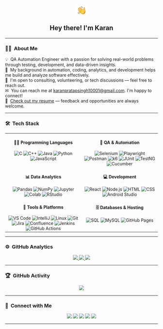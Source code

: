 <h2 align="center"> 
  <img alt="Hand Wave" src="./assets/Hand%20Wave.gif" width='40'/>
  <p>Hey there! I'm Karan</p>
</h2>

---

### 👨‍💻 &nbsp;About Me

💡 &nbsp;QA Automation Engineer with a passion for solving real-world problems through testing, development, and data-driven insights.<br>
🧠 &nbsp;My background in automation, coding, analytics, and development helps me build and analyze software effectively.<br>
💬 &nbsp;I'm open to consulting, volunteering, or tech discussions — feel free to reach out.<br>
✉ &nbsp;You can reach me at karanpratapsingh10001@gmail.com. I'm happy to connect!<br>
📄 &nbsp;<a href="https://drive.google.com/file/d/1lFzopwoWtiqaTOoWsz4VRy0cQrIZwj26/view?usp=sharing">Check out my resume</a> — feedback and opportunities are always welcome.

---

### 🛠 &nbsp;Tech Stack

<div align="center">
  <table>
    <tr>
      <td align="center" valign="top" width="50%">
        <h4>👨‍💻 Programming Languages</h4>
        <img alt="C" src="https://img.shields.io/badge/C-00599C?logo=c&logoColor=white"/>
        <img alt="C++" src="https://img.shields.io/badge/C++-00599C?logo=c%2B%2B&logoColor=white"/>
        <img alt="Java" src="https://img.shields.io/badge/Java-007396?logo=java&logoColor=white"/>
        <img alt="Python" src="https://img.shields.io/badge/Python-14354C?logo=python&logoColor=white"/>
        <img alt="JavaScript" src="https://img.shields.io/badge/JavaScript-F7DF1E?logo=javascript&logoColor=black"/>
      </td>
      <td align="center" valign="top" width="50%">
        <h4>🧪 QA & Automation</h4>
        <img alt="Selenium" src="https://img.shields.io/badge/Selenium-43B02A?logo=selenium&logoColor=white"/>
        <img alt="Playwright" src="https://img.shields.io/badge/Playwright-2EAD33?logo=playwright&logoColor=white"/>
        <img alt="Postman" src="https://img.shields.io/badge/Postman-FF6C37?logo=postman&logoColor=white"/>
        <img alt="k6" src="https://img.shields.io/badge/k6-7D64FF?logo=k6&logoColor=white"/>
        <img alt="JUnit" src="https://img.shields.io/badge/JUnit-25A162?logo=java&logoColor=white"/>
        <img alt="TestNG" src="https://img.shields.io/badge/TestNG-FFCC00?logo=testng&logoColor=black"/>
        <img alt="Cucumber" src="https://img.shields.io/badge/Cucumber-23D96C?logo=cucumber&logoColor=white"/>
      </td>
    </tr>
    <tr>
      <td align="center" valign="top">
        <h4>📊 Data Analytics</h4>
        <img alt="Pandas" src="https://img.shields.io/badge/Pandas-150458?logo=pandas&logoColor=white"/>
        <img alt="NumPy" src="https://img.shields.io/badge/NumPy-013243?logo=numpy&logoColor=white"/>
        <img alt="Jupyter" src="https://img.shields.io/badge/Jupyter-F37626?logo=jupyter&logoColor=white"/>
        <img alt="Colab" src="https://img.shields.io/badge/Google%20Colab-F9AB00?logo=google-colab&logoColor=white"/>
        <img alt="RStudio" src="https://img.shields.io/badge/RStudio-75AADB?logo=rstudio&logoColor=white"/>
      </td>
      <td align="center" valign="top">
        <h4>💻 Development</h4>
        <img alt="React" src="https://img.shields.io/badge/React-20232a?logo=react&logoColor=61DAFB"/>
        <img alt="Node.js" src="https://img.shields.io/badge/Node.js-43853D?logo=node.js&logoColor=white"/>
        <img alt="HTML" src="https://img.shields.io/badge/HTML-E34F26?logo=html5&logoColor=white"/>
        <img alt="CSS" src="https://img.shields.io/badge/CSS-1572B6?logo=css3&logoColor=white"/>
        <img alt="Android Studio" src="https://img.shields.io/badge/Android%20Studio-008678.svg?logo=android-studio&logoColor=white"/>
      </td>
    </tr>
    <tr>
      <td align="center" valign="top">
        <h4>🧰 Tools & Platforms</h4>
        <img alt="VS Code" src="https://img.shields.io/badge/VS%20Code-0078d7.svg?logo=visual-studio-code&logoColor=white"/>
        <img alt="IntelliJ" src="https://img.shields.io/badge/IntelliJ_IDEA-000000.svg?logo=intellij-idea&logoColor=white"/>
        <img alt="Linux" src="https://img.shields.io/badge/Linux-557C94?logo=linux&logoColor=white"/>
        <img alt="Git" src="https://img.shields.io/badge/Git-F05033?logo=git&logoColor=white"/>
        <img alt="Jira" src="https://img.shields.io/badge/Jira-0052CC?logo=jira&logoColor=white"/>
        <img alt="Confluence" src="https://img.shields.io/badge/Confluence-172B4D?logo=confluence&logoColor=white"/>
        <img alt="Jenkins" src="https://img.shields.io/badge/Jenkins-D24939?logo=jenkins&logoColor=white"/>
        <img alt="GitHub Actions" src="https://img.shields.io/badge/GitHub%20Actions-2088FF?logo=github-actions&logoColor=white"/>
      </td>
        <td align="center" valign="top">
        <h4>🗄️ Databases & Hosting</h4>
        <img alt="SQL" src="https://img.shields.io/badge/SQL-025E8C?logo=postgresql&logoColor=white"/>
        <img alt="MySQL" src="https://img.shields.io/badge/MySQL-00f?logo=mysql&logoColor=white"/>
        <img alt="GitHub Pages" src="https://img.shields.io/badge/GitHub%20Pages-327FC7?logo=github&logoColor=white"/>
      </td>
    </tr>
  </table>
</div>

---

### ⚙️ &nbsp;GitHub Analytics

<p align="center">
<a href="https://github.com/karan-10001">
  <img height="180em" src="https://github-readme-stats-eight-theta.vercel.app/api?username=karan-10001&show_icons=true&theme=algolia&include_all_commits=true&count_private=true"/>
  <img height="180em" src="https://github-readme-stats-eight-theta.vercel.app/api/top-langs/?username=karan-10001&layout=compact&langs_count=8&theme=algolia"/>
  <img src="https://github-readme-streak-stats.herokuapp.com/?user=karan-10001&theme=algolia&hide_border=true"/>
</a>
</p>

---

### 🏆 &nbsp;GitHub Activity

<p align="center">
  <img src="https://github-profile-trophy.vercel.app/?username=karan-10001&theme=radical&column=-1"/>
</p>

---

### 🤝️ &nbsp;Connect with Me

<p align="center">
<a href="https://linkedin.com/in/karan1000001"> <img src="https://img.shields.io/badge/LinkedIn-0077B5?style=for-the-badge&logo=linkedin&logoColor=white"/></a>
<a href="https://www.instagram.com/___kommando.karan_"><img src="https://img.shields.io/badge/Instagram-E4405F?style=for-the-badge&logo=instagram&logoColor=white"/></a>
<a href="https://twitter.com/karansingh_1001"> <img src="https://img.shields.io/badge/Twitter-1DA1F2?style=for-the-badge&logo=twitter&logoColor=white"/></a>
<a href="https://www.facebook.com/profile.php?id=100039654066255" > <img src="https://img.shields.io/badge/Facebook-1877F2?style=for-the-badge&logo=facebook&logoColor=white"/></a>
<a href="https://www.snapchat.com/add/karansingh-1001?share_id=JLwlsLaxqSw&locale=en-US"> <img src="https://img.shields.io/badge/Snapchat-FFFC00?style=for-the-badge&logo=snapchat&logoColor=white"/></a> 
</p>

---
